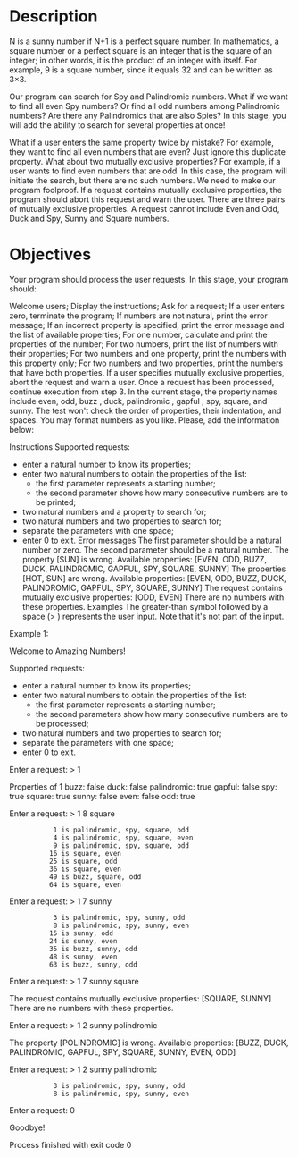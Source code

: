 # Description

N is a sunny number if N+1 is a perfect square number. In mathematics, a square number or a perfect square is an integer
that is the square of an integer; in other words, it is the product of an integer with itself. For example, 9 is a
square number, since it equals 32 and can be written as 3×3.

Our program can search for Spy and Palindromic numbers. What if we want to find all even Spy numbers? Or find all odd
numbers among Palindromic numbers? Are there any Palindromics that are also Spies? In this stage, you will add the
ability to search for several properties at once!

What if a user enters the same property twice by mistake? For example, they want to find all even numbers that are even?
Just ignore this duplicate property. What about two mutually exclusive properties? For example, if a user wants to find
even numbers that are odd. In this case, the program will initiate the search, but there are no such numbers. We need to
make our program foolproof. If a request contains mutually exclusive properties, the program should abort this request
and warn the user. There are three pairs of mutually exclusive properties. A request cannot include Even and Odd, Duck
and Spy, Sunny and Square numbers.

# Objectives

Your program should process the user requests. In this stage, your program should:


Welcome users;
Display the instructions;
Ask for a request;
If a user enters zero, terminate the program;
If numbers are not natural, print the error message;
If an incorrect property is specified, print the error message and the list of available properties;
For one number, calculate and print the properties of the number;
For two numbers, print the list of numbers with their properties;
For two numbers and one property, print the numbers with this property only;
For two numbers and two properties, print the numbers that have both properties.
If a user specifies mutually exclusive properties, abort the request and warn a user.
Once a request has been processed, continue execution from step 3.
In the current stage, the property names include even, odd, buzz , duck, palindromic , gapful , spy, square, and sunny.
The test won't check the order of properties, their indentation, and spaces. You may format numbers as you like. Please,
add the information below:

Instructions
Supported requests:

- enter a natural number to know its properties;
- enter two natural numbers to obtain the properties of the list:
    * the first parameter represents a starting number;
    * the second parameter shows how many consecutive numbers are to be printed;
- two natural numbers and a property to search for;
- two natural numbers and two properties to search for;
- separate the parameters with one space;
- enter 0 to exit.
  Error messages
  The first parameter should be a natural number or zero.
  The second parameter should be a natural number.
  The property [SUN] is wrong.
  Available properties: [EVEN, ODD, BUZZ, DUCK, PALINDROMIC, GAPFUL, SPY, SQUARE, SUNNY]
  The properties [HOT, SUN] are wrong.
  Available properties: [EVEN, ODD, BUZZ, DUCK, PALINDROMIC, GAPFUL, SPY, SQUARE, SUNNY]
  The request contains mutually exclusive properties: [ODD, EVEN]
  There are no numbers with these properties.
  Examples
  The greater-than symbol followed by a space (> ) represents the user input. Note that it's not part of the input.

Example 1:

Welcome to Amazing Numbers!

Supported requests:

- enter a natural number to know its properties;
- enter two natural numbers to obtain the properties of the list:
    * the first parameter represents a starting number;
    * the second parameters show how many consecutive numbers are to be processed;
- two natural numbers and two properties to search for;
- separate the parameters with one space;
- enter 0 to exit.

Enter a request: > 1

Properties of 1
buzz: false
duck: false
palindromic: true
gapful: false
spy: true
square: true
sunny: false
even: false
odd: true

Enter a request: > 1 8 square

               1 is palindromic, spy, square, odd
               4 is palindromic, spy, square, even
               9 is palindromic, spy, square, odd
              16 is square, even
              25 is square, odd
              36 is square, even
              49 is buzz, square, odd
              64 is square, even

Enter a request: > 1 7 sunny

               3 is palindromic, spy, sunny, odd
               8 is palindromic, spy, sunny, even
              15 is sunny, odd
              24 is sunny, even
              35 is buzz, sunny, odd
              48 is sunny, even
              63 is buzz, sunny, odd

Enter a request: > 1 7 sunny square

The request contains mutually exclusive properties: [SQUARE, SUNNY]
There are no numbers with these properties.

Enter a request: > 1 2 sunny polindromic

The property [POLINDROMIC] is wrong.
Available properties: [BUZZ, DUCK, PALINDROMIC, GAPFUL, SPY, SQUARE, SUNNY, EVEN, ODD]

Enter a request: > 1 2 sunny palindromic

               3 is palindromic, spy, sunny, odd
               8 is palindromic, spy, sunny, even

Enter a request: 0

Goodbye!

Process finished with exit code 0